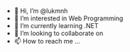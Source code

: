 - 👋 Hi, I’m @lukmnh
- 👀 I’m interested in Web Programming
- 🌱 I’m currently learning .NET
- 💞️ I’m looking to collaborate on 
- 📫 How to reach me ...

<!---
lukmnh/lukmnh is a ✨ special ✨ repository because its `README.md` (this file) appears on your GitHub profile.
You can click the Preview link to take a look at your changes.
--->
